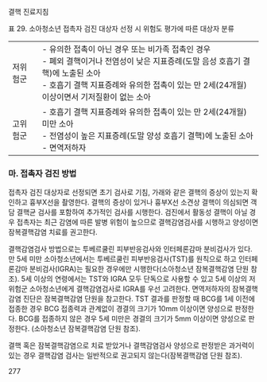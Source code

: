 결핵 진료지침

표 29. 소아청소년 접촉자 검진 대상자 선정 시 위험도 평가에 따른 대상자 분류

| | |
| :--- | :---------------------------------------------------------------------------------------------------------------------------------------------------------------------------------------------------------------------------------------- |
| 저위험군 | - 유의한 접촉이 아닌 경우 또는 비가족 접촉인 경우<br>- 폐외 결핵이거나 전염성이 낮은 지표증례(도말 음성 호흡기 결핵)에 노출된 소아<br>- 호흡기 결핵 지표증례와 유의한 접촉이 있는 만 2세(24개월) 이상이면서 기저질환이 없는 소아 |
| 고위험군 | - 호흡기 결핵 지표증례와 유의한 접촉이 있는 만 2세(24개월) 미만 소아<br>- 전염성이 높은 지표증례(도말 양성 호흡기 결핵)에 노출된 소아<br>- 면역저하자 |

### 마. 접촉자 검진 방법

접촉자 검진 대상자로 선정되면 초기 검사로 기침, 가래와 같은 결핵의 증상이 있는지 확인하고 흉부X선을 촬영한다. 결핵의 증상이 있거나 흉부X선 소견상 결핵이 의심되면 객담 결핵균 검사를 포함하여 추가적인 검사를 시행한다. 검진에서 활동성 결핵이 아닐 경우 접촉자는 최근 감염에 따른 발병 위험이 높으므로 결핵감염검사를 시행하고 양성이면 잠복결핵감염 치료를 권고한다.

결핵감염검사 방법으로는 투베르쿨린 피부반응검사와 인터페론감마 분비검사가 있다. 만 5세 미만 소아청소년에서는 투베르쿨린 피부반응검사(TST)를 원칙으로 하고 인터페론감마 분비검사(IGRA)는 필요한 경우에만 시행한다(소아청소년 잠복결핵감염 단원 참조). 5세 이상의 연령에서는 TST와 IGRA 모두 단독으로 사용할 수 있고 5세 이상의 저위험군 소아청소년에게 결핵감염검사로 IGRA를 우선 고려한다. 면역저하자의 잠복결핵감염 진단은 잠복결핵감염 단원을 참고한다. TST 결과를 판정할 때 BCG를 1세 이전에 접종한 경우 BCG 접종력과 관계없이 경결의 크기가 10mm 이상이면 양성으로 판정한다. BCG를 접종하지 않은 경우 5세 미만은 경결의 크기가 5mm 이상이면 양성으로 판정한다. (소아청소년 잠복결핵감염 단원 참조).

결핵 혹은 잠복결핵감염으로 치료 받았거나 결핵감염검사 양성으로 판정받은 과거력이 있는 경우 결핵감염 검사는 일반적으로 권고되지 않는다(잠복결핵감염 단원 참조).

<PAGE>277